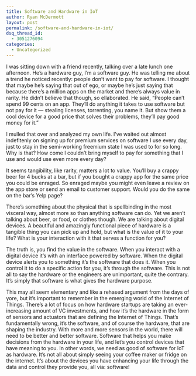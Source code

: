 ```yaml
---
title: Software and Hardware in IoT
author: Ryan McDermott
layout: post
permalink: /software-and-hardware-in-iot/
dsq_thread_id:
  - 3051276094
categories:
  - Uncategorized
---
```

I was sitting down with a friend recently, talking over a late lunch one afternoon. He&#8217;s a hardware guy, I&#8217;m a software guy. He was telling me about a trend he noticed recently: people don&#8217;t want to pay for software. I thought that maybe he&#8217;s saying that out of ego, or maybe he&#8217;s just saying that because there&#8217;s a million apps on the market and there&#8217;s always value in rarity. He didn&#8217;t believe that though, so ellaborated. He said, &#8220;People can&#8217;t spend 99 cents on an app. They&#8217;ll do anything it takes to use software but not pay for it &#8212; stealing licenses, torrenting, you name it. But show them a cool device for a good price that solves their problems, they&#8217;ll pay good money for it.&#8221;

I mulled that over and analyzed my own life. I&#8217;ve waited out almost indefitenly on signing up for premium services on software I use every day, just to stay in the semi-working freemium state I was used to for so long. Why is that? How come I couldn&#8217;t bring myself to pay for something that I use and would use even more every day?

It seems tangibility, like rarity, matters a lot to value. You&#8217;ll buy a crappy beer for 4 bucks at a bar, but if you bought a crappy app for the same price you could be enraged. So enraged maybe you might even leave a review on the app store or send an email to customer support. Would you do the same on the bar&#8217;s Yelp page?

There&#8217;s something about the physical that is spellbinding in the most visceral way, almost more so than anything software can do. Yet we aren&#8217;t talking about beer, or food, or clothes though. We are talking about digital devices. A beautiful and amazingly functional piece of hardware is a tangible thing you can pick up and hold, but what is the value of it to your life? What is your interaction with it that serves a function for you?

The truth is, you find the value in the software. When you interact with a digital device it&#8217;s with an interface powered by software. When the digital device alerts you to something it&#8217;s the software that does it. When you control it to do a specific action for you, it&#8217;s through the software. This is not all to say the hardware or the engineers are unimportant, quite the contrary. It&#8217;s simply that software is what gives the hardware purpose.

This may all seem elementary and like a rehased argument from the days of yore, but it&#8217;s important to remember in the emerging world of the Internet of Things. There&#8217;s a lot of focus on how hardware startups are taking an ever-increasing amount of VC investments, and how it&#8217;s the hardware in the form of sensors and actuators that are defining the Internet of Things. That&#8217;s fundamentally wrong, it&#8217;s the software, and of course the hardware, that are shaping the industry. With more and more sensors in the world, there will need to be better and better software. Software that helps you make decisions from the hardware in your life, and let&#8217;s you control devices that have meaning to you. In other words, we need as good of software for IoT as hardware. It&#8217;s not all about simply seeing your coffee maker or fridge on the internet. It&#8217;s about the devices you have enhancing your life through the data and control they provide you, all via: software!